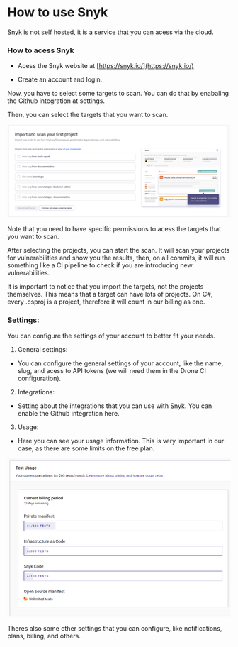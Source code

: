 # How to use Snyk

Snyk is not self hosted, it is a service that you can acess via the cloud.

### How to acess Snyk

- Acess the Snyk website at [https://snyk.io/](https://snyk.io/)

- Create an account and login.

Now, you have to select some targets to scan. You can do that by enabaling the Github integration at settings.

Then, you can select the targets that you want to scan.

![alt text](image-4.png)

Note that you need to have specific permissions to acess the targets that you want to scan.

After selecting the projects, you can start the scan. It will scan your projects for vulnerabilities and show you the results, then, on all commits, it will run something like a CI pipeline to check if you are introducing new vulnerabilities. 

It is important to notice that you import the targets, not the projects themselves. This means that a target can have lots of projects. On C#, every .csproj is a project, therefore it will count in our billing as one.

### Settings:

You can configure the settings of your account to better fit your needs.

1) General settings: 

- You can configure the general settings of your account, like the name, slug, and acess to API tokens (we will need them in the Drone CI configuration).

2) Integrations:
- Setting about the integrations that you can use with Snyk. You can enable the Github integration here.

3) Usage:
- Here you can see your usage information. This is very important in our case, as there are some limits on the free plan. 

![alt text](image-5.png)

Theres also some other settings that you can configure, like notifications, plans, billing, and others.